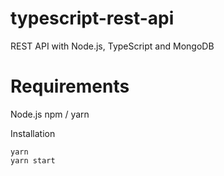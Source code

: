 # typescript-rest-api

REST API with Node.js, TypeScript and MongoDB

# Requirements

Node.js
npm / yarn

Installation

```
yarn
yarn start
```
